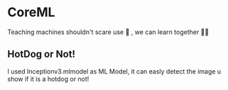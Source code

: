 # CoreML

Teaching machines shouldn't scare use 🐓 , we can learn together 💪🏼

## HotDog or Not!

I used Inceptionv3.mlmodel as ML Model, it can easly detect the image u show if it is a hotdog or not!

